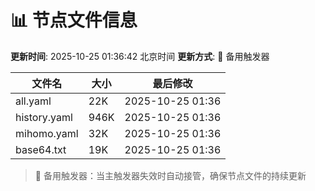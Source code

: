 # 📊 节点文件信息

**更新时间**: 2025-10-25 01:36:42 北京时间
**更新方式**: 🔄 备用触发器

| 文件名 | 大小 | 最后修改 |
|--------|------|----------|
| all.yaml | 22K | 2025-10-25 01:36 |
| history.yaml | 946K | 2025-10-25 01:36 |
| mihomo.yaml | 32K | 2025-10-25 01:36 |
| base64.txt | 19K | 2025-10-25 01:36 |

> 🔄 备用触发器：当主触发器失效时自动接管，确保节点文件的持续更新
